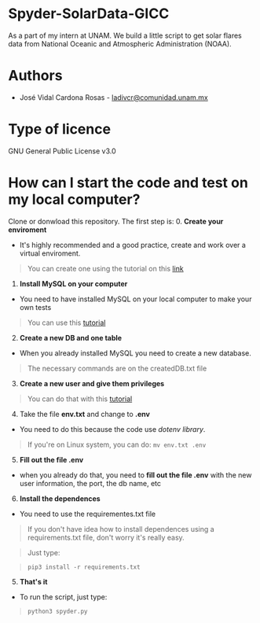 # Spyder-SolarData-GICC
As a part of my intern at UNAM. We build a little script to get solar flares data from National Oceanic and Atmospheric Administration (NOAA).

# Authors
- José Vidal Cardona Rosas - ladivcr@comunidad.unam.mx

# Type of licence
GNU General Public License v3.0

# How can I start the code and test on my local computer?

Clone or donwload this repository. 
The first step is:
0. **Create your enviroment**
- It's highly recommended and a good practice, create and work over a virtual enviroment. 
> You can create one using the tutorial on this [link](https://docs.python.org/es/3/tutorial/venv.html)

1. **Install MySQL on your computer**
- You need to have installed MySQL on your local computer to make your own tests
> You can use this [tutorial](https://www.solvetic.com/tutoriales/article/5373-como-instalar-mysql-8-0-en-ubuntu-18-04/)

2. **Create a new DB and one table**
- When you already installed MySQL you need to create a new database. 
> The necessary commands are on the createdDB.txt file

3. **Create a new user and give them privileges**
> You can do that with this [tutorial](https://www.digitalocean.com/community/tutorials/crear-un-nuevo-usuario-y-otorgarle-permisos-en-mysql-es)

4. Take the file **env.txt** and change to **.env**
- You need to do this because the code use _dotenv library_.

> If you're on Linux system, you can do: ```mv env.txt .env```
 
5. **Fill out the file .env**
- when you already do that, you need to **fill out the file .env** with the new user information, the port, the db name, etc

6. **Install the dependences**

- You need to use the requirementes.txt file 
> If you don't have idea how to install dependences using a requirements.txt file, don't worry it's really easy.

> Just type:
 
> ```pip3 install -r requirements.txt```


5. **That's it**
- To run the script, just type: 
> `python3 spyder.py`
